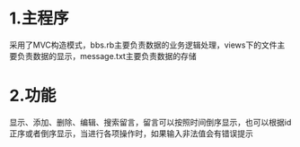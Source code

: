 # 1.主程序
采用了MVC构造模式，bbs.rb主要负责数据的业务逻辑处理，views下的文件主要负责数据的显示，message.txt主要负责数据的存储
# 2.功能
显示、添加、删除、编辑、搜索留言，留言可以按照时间倒序显示，也可以根据id正序或者倒序显示，当进行各项操作时，如果输入非法值会有错误提示



